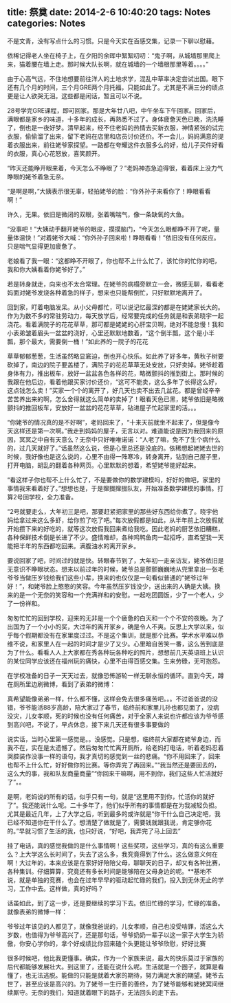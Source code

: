 title: 祭奠
date: 2014-2-6 10:40:20
tags: Notes
categories: Notes
---
不是文青，没有写点什么的习惯。只是今天实在百感交集，记录一下聊以慰藉。

<!--more-->
依稀记得老人坐在椅子上，在夕阳的余晖中絮絮叨叨：“鬼子啊，从城墙那里爬上来，猫着腰在墙上走。那时候大队长啊，就在城墙的一个墙根那里等着。。。。”

由于心高气远，不住地想要前往洋人的土地求学，混乱中草率决定尝试出国。眼下还有几个月的时间，三个月GRE两个月托福，只能如此了。尤其是不满三分的绩点更是让人欲哭无泪。这些都是闲话，暂且可以不说。

28号学完GRE课程，即可回家。那是大年廿八吧，中午坐车下午回家。回家后，满眼都是家乡的味道，十多年的成长，再熟悉不过了。身体疲惫天色已晚，洗洗睡了，倒也是一夜好梦。清早起来，经不住老妈的热情去买新衣服，神情紧张的试完衣服，偷偷溜了出来，留下老妈在店里和店员讨价还价。不一会儿，妈妈满意的提着衣服出来，前往姥爷家探望。一路都在夸耀这件衣服多么的好，给儿子买件好看的衣服，真心心花怒放，喜笑颜开。

“昨天还能睁开眼来着，今天怎么不睁眼了？”老妈神态急迫得很，看着床上没力气睁眼的姥爷着急无奈。

“是啊是啊，”大姨表示很无辜，轻拍姥爷的脸：“你外孙子来看你了！睁眼看看啊！”

许久，无果。依旧是微闭的双眼，张着嘴喘气，像一条缺氧的大鱼。

“没事吧！”大姨动手翻开姥爷的眼皮，摸摸脑门，“今天怎么眼都睁不开了呢，量量体温快！”对着姥爷大喊：“你外孙子回来啦！睁眼看看！”依旧没有任何反应。只是喘气显得更加疲惫了。

老娘看了我一眼：“这都睁不开眼了，你也帮不上什么忙了，该忙你的忙你的吧，我和你大姨看着你姥爷好了。”

若是转身就走，向来也不太合常理。在姥爷的病榻旁默立一会，微感无聊，看看老妈面对姥爷发烧各种着急的样子，想来也只能帮倒忙，只好默默地离开了。

回到家，盯着电脑发呆。从小父母都忙，可以说记忆最深的都是在姥姥家长大的。作为为数不多的常驻劳动力，每天放学后，经常要完成的任务就是和表弟晓宇一起浇花。看着满院子的花花草草，那可都是姥姥的心肝宝贝啊，绝对不能怠慢！我和小表弟皱着眉头一盆盆的浇好，心里还默默地数着，“这个倒半瓢，这个是小半瓢，那个最大，需要倒一桶！”如此养的一院子的花花

草草郁郁葱葱，生活虽然略显窘迫，倒也开心快乐。如此养了好多年，黄秋子树要砍掉了，南边的院子要盖楼了，满院子的花花草草无处安放，只好卖掉。姥爷趁着身体有力，推出板车，放好一盆盆各色各样的花，略微颤抖的推到街上。那时候的我跟在他后边，看着他跟买家讨价还价，“这可不能卖，这么多年了长得这么好，这点钱怎么卖！”买家一个个的离开了，好几天也卖不出去几盆花。都是曾经辛辛苦苦养出来的啊，怎么舍得就这么简单的卖掉了！眼看天色已黑，姥爷依旧是略微颤抖的推回板车，安放好一盆盆的花花草草，钻进屋子忙起家里的活。。。

“你姥爷的情况真的是不好啊”，老妈回来了，“十来天前就坐不起来了，但是像今天这样还是第一次啊。”我走到妈妈的屋子，无言以对。难道能说是因为我回来的原因，冥冥之中自有天意么？无奈中只好唯唯诺诺：“人老了嘛，免不了生个病什么的，过几天就好了。”话虽然这么说，但是心里总还是没底的。依稀想起姥姥去世的时候，我好像也是这么说的，心里不由得一阵寒冷，转身离开，钻到自己屋子里，打开电脑，胡乱的翻着各种网页。心里默默的想着，希望姥爷能好起来。

“看这样子你也帮不上什么忙了，不是要做你的数学建模吗，好好的做吧，家里的事情我来看着好了。”想想也是，于是撺掇撺掇队友，开始准备数学建模的事情。打算2号回学校，全力准备。

“2号就要走么，大年初三是吧，那要赶紧把家里的那些好东西给你煮了。晓宇他妈给拿过来这么多虾，给你煎了吃了吧。”每次放假都是如此，从半年前上次放假就开始攒下来的好吃的，就等这次放假我回来煮给我吃。因此老妈的厨艺依旧糟糕，各种保鲜技术倒是长进了不少。盛情难却，各种鸡鸭鱼肉一起招呼，直希望我一天能把半年的东西都吃回来。满腹油水的离开家乡。

要说回家了吧，时间过的就是快。转眼春节到了，大年初一走亲访友，姥爷依旧是无意识不睁眼状态。想来以前过年的时候，姥爷总是颤颤巍巍地从兜里拿出一张毛爷爷当做压岁钱给我们这些小辈，换来的也仅仅是一句看似普通的“姥爷过年好！”，和姥爷脸上憨憨的笑容。今年虽然压岁钱没少，送出来的人确是大姨。换来的是一个无奈的笑容和一个充满祥和的安慰。一起吃团圆饭，少了一个老人，少了一份祥和。

匆匆忙忙的回到学校，迎来的无非是一个个疲惫的白天和一个个不安的夜晚。为了出国为了一个小小的奖，大过年的离开家乡，确是令人不爽。反思上大学以来，似乎每个假期都没有在家里度过过。不是这个集训，就是那个比赛。学术水平难以恭维不说，和家里人在一起的时间才是少了又少。心里暗自苦笑一番，这么苦到底是为了什么。看看人人上大家都在秀各种玩各种吃的照片，想想前几天英语班上认识的某位同学应该还在福州玩的痛快，心里不由得百感交集。生来劳碌，无可抱怨。

在学校准备的日子一天天过去，就像恐怖游轮一样无聊永恒的循环。直到今天，蹲在厕所里边刷微博，看到了表弟的微博：

真希望能像弟弟一样，什么都不懂，这样会免去很多痛苦吧。。。不过爸爸说的没错，爷爷能活88岁高龄，陪大家过了春节，临终前和家里儿孙也都见面了，没病没灾，儿女孝顺，死的时候也没有任何痛苦，对于全家人来说也许都应该为爷爷感到高兴吧，不说了，早点休息，接下来几天还有很多事要做的

说实话，当时心里第一感觉是。。没感觉。只是想，临终前大家都在姥爷身边，而我不在，实在是太遗憾了。然后匆匆忙忙离开厕所，给老妈打电话，听着老妈忍着哭腔装作没事一样的语句，我才真切的感觉到一丝的悲痛。“你不用回来了，回来也帮不上什么忙，好好做你的比赛。等你弄完了再回来。”“我当然还是要回去的，这么大的事，我和队友商量商量”“你回来干嘛啊，用不到你，我们这些人忙活就好了”。。

是啊，老妈说的所有的话，似乎只有一句，就是“这里用不到你，忙活你的就好了”。我还能说什么呢。二十多年了，他们似乎所有的事情都是在为我减轻负担。尤其是最近几年，上了大学之后，听到最多的或许就是“你干什么自己决定吧，我已经不知道你在干什么了。想清楚了做就是了，需要钱就跟我说，肯定够你花的。”早就习惯了生活的我，也只好说，“好吧，我弄完了马上回去”

挂了电话，真的感觉我做的是什么事情啊！这些奖项，这些学习，真的有这么重要么？上大学这么长时间了，失去了这么多，我究竟得到了什么。这么做意义何在啊！大过年的，本来应该是在家好好陪陪父母，聊聊天的日子，却又有各种比赛，各种集训。仔细算算，究竟还有多长时间是能够陪在父母身边的呢。**基地不说，就是单独的竞赛，也会在过年早早的驱动起忙碌的我们，投入到无休无止的学习，工作中去。这样做，真的好吗？

话虽如此，到了这一步，还是要继续的学习下去。依旧忙碌的学习，忙碌的准备。就像表弟的微博一样：

爷爷过年该见的人都见了，就像我爸说的，儿女孝顺，自己也没受啥罪，活这么大岁数，也值得为爷爷高兴了，还是那句话，爷爷奶奶一辈子以这一家子大学生为骄傲，你安心学你的，拿个好成绩比你回来磕个头更能让爷爷欣慰，好好比赛

很多时候吧，他比我更懂事。确实，作为一个家族来说，最大的快乐莫过于家族的后代都能够发展壮大。到这里了，还能在说什么呢。生活就是一个圈子，就算是看懂了，也无法逃脱。能做的只能是就着大家的期待，努力满足大家的期望。姥爷去世了，甚至应该是高兴的。为了姥爷一生行善的善终，为了姥爷能够和姥姥冥间继续厮守。无奈的我们，知道就着眼下的路子，无法回头的走下去。
